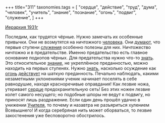 +++
title="311"
taxonomies.tags = [
 "сердце",
 "действие",
 "труд",
 "дума",
 "человек",
 "учитель",
 "знание",
 "познание",
 "огонь",
 "подвиг",
 "служение",
]
+++

[Иерархия 1931г](/agni/1931)

Последим, как трудятся чёрные. Нужно замечать их особенные привычки. Они не возмутятся на ничтожного [человека](/tags/человек). Они [думают](/tags/дума), что первые ступени [служения](/tags/служение) особенно полезны для них. Ничтожество ничтожно и в предательстве. Именно предательство есть главное основание подкопов чёрных. Для предательства нужно что-то [знать](/tags/познание). Это относительное [знание](/tags/знание), не укреплённое преданностью, можно находить на первых ступенях. Нужно [знать](/tags/познание), насколько осуждение как [огонь](/tags/огонь) [действует](/tags/действие) на шаткую преданность. Печально наблюдать, какими незаметными уклонениями ученик начинает поселять в себе равнодушие, находя красноречивые оправдания! Как лезвие ножа, утеривает [сердце](/tags/сердце) предохранительную сеть! Без этих ножен лезвие колет самого несущего; но подобные шпоры не ведут к подвигу, но приносят лишь раздражение. Если один день прошёл удачно в унижении [Учителя](/tags/учитель), то почему и назавтра не разъяриться хулением Всевышнего! И когда серебряная нить может оборваться, то лезвие закостенения уже бесповоротно обострилось.   

